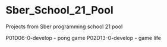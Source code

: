 # Sber_School_21_Pool
Projects from Sber programming school 21 pool

P01D06-0-develop - pong game
P02D13-0-develop - game life
